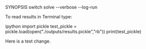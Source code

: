 SYNOPSIS
	switch solve --verbose --log-run



To read results in Terminal type:

ipython
import pickle
test_pickle = pickle.load(open("./outputs/results.pickle","rb"))
print(test_pickle)



Here is a test change.
